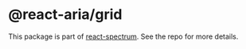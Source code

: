 # @react-aria/grid

This package is part of [react-spectrum](https://github.com/watheia/spectrum). See the repo for more details.
